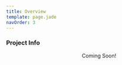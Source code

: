 ```yaml
---
title: Overview
template: page.jade
navOrder: 3
---
```


### Project Info

<div style="text-align: center">Coming Soon!</div>
<br>
<br>